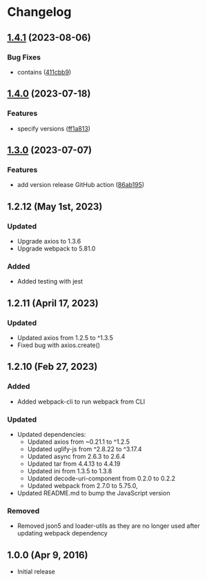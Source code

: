 # Changelog

## [1.4.1](https://github.com/zuzanawangle/buttercms-js/compare/v1.4.0...v1.4.1) (2023-08-06)


### Bug Fixes

* contains ([411cbb9](https://github.com/zuzanawangle/buttercms-js/commit/411cbb9dd3ee51ab5d614cc4fcfc401789858c88))

## [1.4.0](https://github.com/zuzanawangle/buttercms-js/compare/v1.3.0...v1.4.0) (2023-07-18)


### Features

* specify versions ([ff1a813](https://github.com/zuzanawangle/buttercms-js/commit/ff1a81309ebe7177a30dd2d6da94940904399db1))

## [1.3.0](https://github.com/zuzanawangle/buttercms-js/compare/v1.2.12...v1.3.0) (2023-07-07)


### Features

* add version release GitHub action ([86ab195](https://github.com/zuzanawangle/buttercms-js/commit/86ab195b2ee0a08eb687bbc816ab1a1b1a6e7677))

## 1.2.12 (May 1st, 2023)

### Updated
- Upgrade axios to 1.3.6
- Upgrade webpack to 5.81.0

### Added
- Added testing with jest

## 1.2.11 (April 17, 2023)

### Updated
- Updated axios from 1.2.5 to ^1.3.5
- Fixed bug with axios.create()

## 1.2.10 (Feb 27, 2023)

### Added

- Added webpack-cli to run webpack from CLI

### Updated

- Updated dependencies:
  - Updated axios from ~0.21.1 to ^1.2.5
  - Updated uglify-js from ^2.8.22 to ^3.17.4
  - Updated async from 2.6.3 to 2.6.4
  - Updated tar from 4.4.13 to 4.4.19
  - Updated ini from 1.3.5 to 1.3.8
  - Updated decode-uri-component from 0.2.0 to 0.2.2
  - Updated webpack from 2.7.0 to 5.75.0,
- Updated README.md to bump the JavaScript version

### Removed

- Removed json5 and loader-utils as they are no longer used after updating webpack dependency

## 1.0.0 (Apr 9, 2016)

- Initial release
